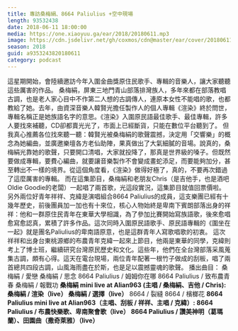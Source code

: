 ```yaml
---
title: 專訪桑梅絹、8664 Paliulius +空中現場
length: 93532438
date: 2018-06-11 18:00:00
media: https://one.xiaoyuu.ga/ear/2018/20180611.mp3
image: https://cdn.jsdelivr.net/gh/coxmos/cdn@master/ear/cover/20180611.jpeg
season: 2018
guid: a9353243820180611
category: podcast
---
```


這星期開始，會陸續邀訪今年入圍金曲獎原住民歌手、專輯的音樂人，讓大家聽聽這些厲害的作品。
桑梅絹，屏東三地門青山部落排灣族人，多年來都在部落教唱古調，也是老人家心目中不作第二人想的古調傳人，連原本女性不能唱的歌，也都教給了她。去年，由資深音樂人韓賢光擔任製作人的個人專輯《渲染》終於問世，專輯名稱正是她族語名字的意思。《渲染》入圍原民語最佳歌手、最佳專輯，許多人要找來補聽，CD卻都賣光光了，市面上已經斷貨，只能在數位平台聽到了。
但我真心推薦各位找來聽一聽：韓賢光被桑梅絹的歌聲震撼，決定用「交響樂」的概念為她編曲，並廣邀樂壇各方老仙助陣，果真做出了大氣細膩的音場。說真的，桑梅絹光靠她的歌聲，只要開口清唱，大家就投降了，那真是世界級的嗓子。但既然要做成專輯，要費心編曲，就要讓音樂製作不會變成畫蛇添足，而要能夠加分，甚至轉出不一樣的境界。從這個角度看，《渲染》做得好極了，真的，不要再次錯過了這麼厲害的專輯。
而在這集節目，桑梅絹和老朋友Chris（是吉他手，也是酒吧Oldie Goodie的老闆）一起唱了兩首歌，光這段實況，這集節目就值回票價啦。
另外兩位好青年祥祥、克緯是演唱組合8664 Paliulius的成員，這支樂團已經有十幾年歷史，前後團員加一加也有十來位，核心人物始終是卑南下賓朗部落出身的祥祥：他和一群原住民青年在東華大學相識，為了參加比賽開始寫族語歌，後來愈唱愈寫愈認真，累積了許多作品。這次同時入圍原民語歌手、原民語專輯的《圍坐在一起》就是團名Paliulius的卑南語原意，也是這群青年人寫歌唱歌的初衷。
這次祥祥和出身台東桃源鄉的布農青年克緯一起來上節目，他兩是東華的同學，克緯則考上了博士班，繼續研究台灣原民歷史和文化。這些年，他們在全台灣部落采風蒐集古調，頗有心得。這天在電台現場，兩位青年配著一根竹子做成的刮板，唱了兩首總共四段古調，山風海雨盡在於斯，也是足以震撼靈魂的歌聲。
播出曲目：
桑梅絹 / 愛戀
桑梅絹 / 思念
8664 Paliulius / 姆姆你在哪
8664 Paliulius / 致布農青春
桑梅絹 / 報戰功
<strong>桑梅絹 mini live at Alian963 (主唱 / 桑梅絹、吉他 / Chris):
桑梅絹 / 渲染（live）
桑梅絹 / 選擇（live）</strong>
8664 / 裂縫
8664 / 檳榔花
<strong>8664 Paliulius mini live at Alian963（主唱、刮板 / 祥祥、主唱 / 克緯）:
8664 Paliulius / 布農快樂歌、卑南聚會歌（live）
 8664 Paliulius / 讚美神明（葛瑪蘭）、田園曲（撒奇萊雅）（live）</strong>

